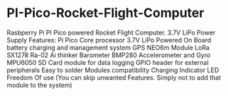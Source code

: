# PI-Pico-Rocket-Flight-Computer
Rasbperry Pi PI Pico powered Rocket Flight Computer. 3.7V LiPo Power Supply
Features:
Pi Pico Core processor
3.7V LiPo Powered
On Board battery charging and management system
GPS NEO6m Module
LoRa SX1278 Ra-02 Ai thinker
Barometer BMP280
Accelerometer and Gyro MPU6050
SD Card module for data logging
GPIO header for external peripherals
Easy to solder Modules compatibility
Charging Indicator LED
Freedom Of use (You can skip unwanted Features. Simply not to add that module to the system)
